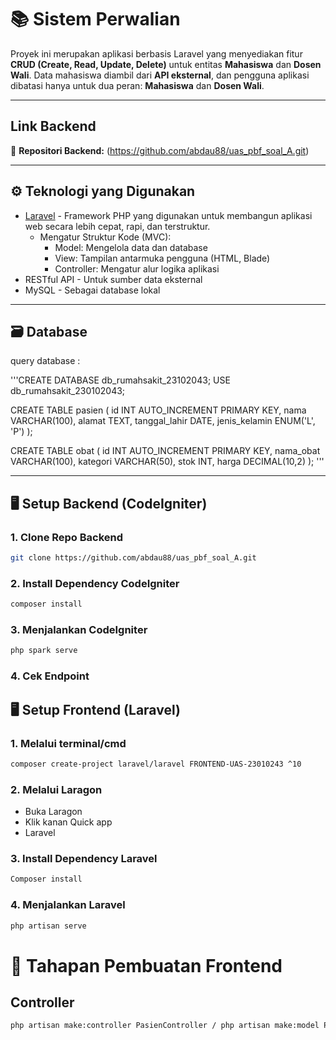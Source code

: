 # 📚 Sistem Perwalian

Proyek ini merupakan aplikasi berbasis Laravel yang menyediakan fitur **CRUD (Create, Read, Update, Delete)** untuk entitas **Mahasiswa** dan **Dosen Wali**. Data mahasiswa diambil dari **API eksternal**, dan pengguna aplikasi dibatasi hanya untuk dua peran: **Mahasiswa** dan **Dosen Wali**.

---
## Link Backend ##
🔗 **Repositori Backend:** (https://github.com/abdau88/uas_pbf_soal_A.git)

---


## ⚙️ Teknologi yang Digunakan

- [Laravel](https://laravel.com/) - Framework PHP yang digunakan untuk membangun aplikasi web secara lebih cepat, rapi, dan terstruktur.
  - Mengatur Struktur Kode (MVC):
    - Model: Mengelola data dan database  
    - View: Tampilan antarmuka pengguna (HTML, Blade)  
    - Controller: Mengatur alur logika aplikasi  
- RESTful API - Untuk sumber data eksternal
- MySQL - Sebagai database lokal

---

## 🗃️ Database
query database :

'''CREATE DATABASE db_rumahsakit_23102043;
USE db_rumahsakit_230102043;

CREATE TABLE pasien (
  id INT AUTO_INCREMENT PRIMARY KEY,
  nama VARCHAR(100),
  alamat TEXT,
  tanggal_lahir DATE,
  jenis_kelamin ENUM('L', 'P')
);

CREATE TABLE obat (
  id INT AUTO_INCREMENT PRIMARY KEY,
  nama_obat VARCHAR(100),
  kategori VARCHAR(50),
  stok INT,
  harga DECIMAL(10,2)
);
'''

---

## 🖥️ Setup Backend (CodeIgniter)

### 1. Clone Repo Backend
```bash
git clone https://github.com/abdau88/uas_pbf_soal_A.git
```

### 2. Install Dependency CodeIgniter
```bash
composer install
```

### 3. Menjalankan CodeIgniter
```bash
php spark serve
```
### 4. Cek Endpoint


## 🖥️ Setup Frontend (Laravel)

### 1. Melalui terminal/cmd
```bash
composer create-project laravel/laravel FRONTEND-UAS-23010243 ^10
```

### 2. Melalui Laragon
- Buka Laragon
- Klik kanan Quick app
- Laravel

### 3. Install Dependency Laravel
```bash
Composer install
```

### 4. Menjalankan Laravel
```bash
php artisan serve
```

# 📅 Tahapan Pembuatan Frontend

## Controller
```bash
php artisan make:controller PasienController / php artisan make:model Pasien -mcr
```

